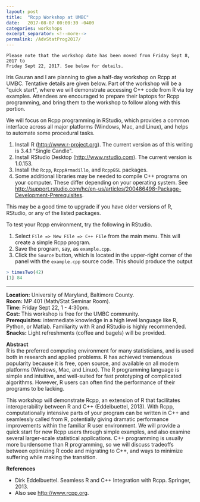 ```yaml
---
layout: post
title:  "Rcpp Workshop at UMBC"
date:   2017-08-07 00:00:39 -0400
categories: workshops
excerpt_separator: <!--more-->
permalink: /AdvStatProg2017/
---
```

<!--more-->

```
Please note that the workshop date has been moved from Friday Sept 8, 2017 to
Friday Sept 22, 2017. See below for details.
```

Iris Gauran and I are planning to give a half-day workshop on Rcpp at UMBC.
Tentative
details are given below. Part of the workshop will be a "quick start", where we
will demonstrate accessing C++ code from R via toy examples. Attendees are
encouraged to prepare their laptops for Rcpp programming, and bring them to
the workshop to follow along with this portion.

We will focus on Rcpp programming in RStudio, which provides a common
interface across all major platforms (Windows, Mac, and Linux), and helps to
automate some procedural tasks.

1. Install R (<http://www.r-project.org>). The current version as of this
writing is 3.4.1 "Single Candle".
2. Install RStudio Desktop (<http://www.rstudio.com>). The current version is
1.0.153.
3. Install the `Rcpp`, `RcppArmadillo`, and `RcppGSL` packages.
4. Some additional libraries may be needed to compile C++ programs on your
computer. These differ depending on your operating system. See
<http://support.rstudio.com/hc/en-us/articles/200486498-Package-Development-Prerequisites>.

This may be a good time to upgrade if you have older versions of R, RStudio, or
any of the listed packages.

To test your Rcpp environment, try the following in RStudio.

1. Select `File => New File => C++ File` from the main menu. This will create
a simple Rcpp program.
2. Save the program, say, as `example.cpp`.
3. Click the `Source` button, which is located in the upper-right corner of
the panel with the `example.cpp` source code. This should produce the output
``` R
> timesTwo(42)
[1] 84
```
---

**Location:** University of Maryland, Baltimore County.  
**Room:** MP 401 (Math/Stat Seminar Room).  
**Time:** Friday Sept 22, 1 - 4:30pm.  
**Cost:** This workshop is free for the UMBC community.  
**Prerequisites:** intermediate knowledge in a high level language like R,
Python, or Matlab. Familiarity with R and RStudio is highly recommended.  
**Snacks:** Light refreshments (coffee and bagels) will be provided.  

**Abstract**  
R is the preferred computing environment for many statisticians, and is used
both in research and applied problems. R has achieved tremendous popularity
because it is free, open source, and available on all modern platforms
(Windows, Mac, and Linux). The R programming language is simple and intuitive,
and well-suited for fast prototyping of complicated algorithms. However, R
users can often find the performance of their programs to be lacking.

This workshop will demonstrate Rcpp, an extension of R that facilitates
interoperability between R and C++ (Eddelbuettel, 2013). With Rcpp,
computationally intensive parts of your program can be written in C++ and
seamlessly called from R, potentially giving dramatic performance
improvements within the familiar R user environment. We will provide a
quick start for new Rcpp users through simple examples, and also examine
several larger-scale statistical applications. C++ programming is usually
more burdensome than R programming, so we will discuss tradeoffs between
optimizing R code and migrating to C++, and ways to minimize suffering
while making the transition.

**References**  
* Dirk Eddelbuettel. Seamless R and C++ Integration with Rcpp. Springer, 2013.
* Also see <http://www.rcpp.org>.
